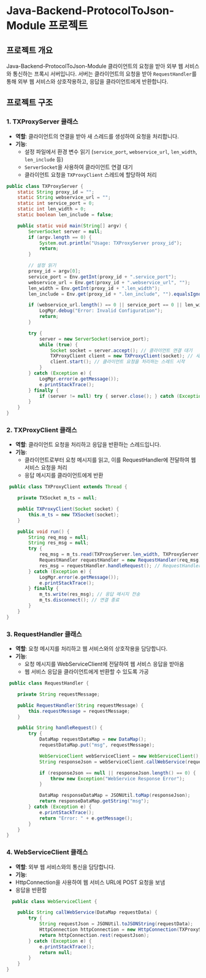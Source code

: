 # Java-Backend-ProtocolToJson-Module 프로젝트

## 프로젝트 개요
Java-Backend-ProtocolToJson-Module 클라이언트의 요청을 받아 외부 웹 서비스와 통신하는 프록시 서버입니다. 서버는 클라이언트의 요청을 받아 `RequestHandler`를 통해 외부 웹 서비스와 상호작용하고, 응답을 클라이언트에게 반환합니다.

## 프로젝트 구조

### 1. **TXProxyServer 클래스**
- **역할**: 클라이언트의 연결을 받아 새 스레드를 생성하여 요청을 처리합니다.
- **기능**:
  - 설정 파일에서 환경 변수 읽기 (`service_port`, `webservice_url`, `len_width`, `len_include` 등)
  - `ServerSocket`을 사용하여 클라이언트 연결 대기
  - 클라이언트 요청을 `TXProxyClient` 스레드에 할당하여 처리

```java
public class TXProxyServer {
    static String proxy_id = "";
    static String webservice_url = "";
    static int service_port = 0;
    static int len_width = 0;
    static boolean len_include = false;

    public static void main(String[] argv) {
        ServerSocket server = null;
        if (argv.length == 0) {
            System.out.println("Usage: TXProxyServer proxy_id");
            return;
        }

        // 설정 읽기
        proxy_id = argv[0];
        service_port = Env.getInt(proxy_id + ".service_port");
        webservice_url = Env.get(proxy_id + ".webservice_url", "");
        len_width = Env.getInt(proxy_id + ".len_width");
        len_include = Env.get(proxy_id + ".len_include", "").equalsIgnoreCase("Y");

        if (webservice_url.length() == 0 || service_port == 0 || len_width == 0) {
            LogMgr.debug("Error: Invalid Configuration");
            return;
        }

        try {
            server = new ServerSocket(service_port);
            while (true) {
                Socket socket = server.accept(); // 클라이언트 연결 대기
                TXProxyClient client = new TXProxyClient(socket); // 새로운 클라이언트 처리
                client.start(); // 클라이언트 요청을 처리하는 스레드 시작
            }
        } catch (Exception e) {
            LogMgr.error(e.getMessage());
            e.printStackTrace();
        } finally {
            if (server != null) try { server.close(); } catch (Exception e) {}
        }
    }
}
```

### 2. **TXProxyClient 클래스**
- **역할**: 클라이언트 요청을 처리하고 응답을 반환하는 스레드입니다.
- **기능**:
  - 클라이언트로부터 요청 메시지를 읽고, 이를 RequestHandler에 전달하여 웹 서비스 요청을 처리
  - 응답 메시지를 클라이언트에게 반환
 
```java
 public class TXProxyClient extends Thread {

    private TXSocket m_ts = null;

    public TXProxyClient(Socket socket) {
        this.m_ts = new TXSocket(socket);
    }

    public void run() {
        String req_msg = null;
        String res_msg = null;
        try {
            req_msg = m_ts.read(TXProxyServer.len_width, TXProxyServer.len_include);
            RequestHandler requestHandler = new RequestHandler(req_msg);
            res_msg = requestHandler.handleRequest(); // RequestHandler로 웹 서비스 요청 처리
        } catch (Exception e) {
            LogMgr.error(e.getMessage());
            e.printStackTrace();
        } finally {
            m_ts.write(res_msg); // 응답 메시지 전송
            m_ts.disconnect(); // 연결 종료
        }
    }
}
```

### 3. **RequestHandler 클래스**
- **역할**: 요청 메시지를 처리하고 웹 서비스와의 상호작용을 담당합니다.
- **기능**:
  - 요청 메시지를 WebServiceClient에 전달하여 웹 서비스 응답을 받아옴
  - 웹 서비스 응답을 클라이언트에게 반환할 수 있도록 가공
 
```java
 public class RequestHandler {

    private String requestMessage;

    public RequestHandler(String requestMessage) {
        this.requestMessage = requestMessage;
    }

    public String handleRequest() {
        try {
            DataMap requestDataMap = new DataMap();
            requestDataMap.put("msg", requestMessage);

            WebServiceClient webServiceClient = new WebServiceClient();
            String responseJson = webServiceClient.callWebService(requestDataMap);

            if (responseJson == null || responseJson.length() == 0) {
                throw new Exception("WebService Response Error");
            }

            DataMap responseDataMap = JSONUtil.toMap(responseJson);
            return responseDataMap.getString("msg");
        } catch (Exception e) {
            e.printStackTrace();
            return "Error: " + e.getMessage();
        }
    }
}
```


### 4. **WebServiceClient 클래스**
- **역할**: 외부 웹 서비스와의 통신을 담당합니다.
- **기능**:
- HttpConnection을 사용하여 웹 서비스 URL에 POST 요청을 보냄
- 응답을 반환함
 
```java
  public class WebServiceClient {

    public String callWebService(DataMap requestData) {
        try {
            String requestJson = JSONUtil.toJSONString(requestData);
            HttpConnection httpConnection = new HttpConnection(TXProxyServer.webservice_url);
            return httpConnection.rest(requestJson);
        } catch (Exception e) {
            e.printStackTrace();
            return null;
        }
    }
}

```

